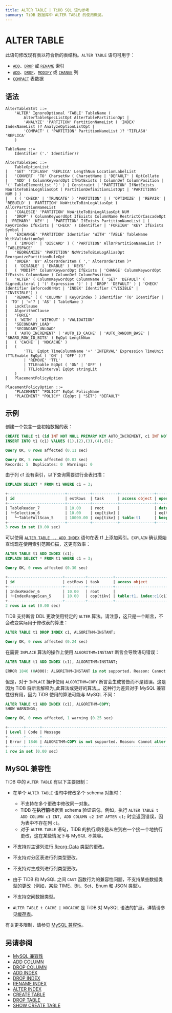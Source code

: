 ```yaml
---
title: ALTER TABLE | TiDB SQL 语句参考
summary: TiDB 数据库中 ALTER TABLE 的使用概览。
---
```


# ALTER TABLE

此语句修改现有表以符合新的表结构。`ALTER TABLE` 语句可用于：

- [`ADD`](/sql-statements/sql-statement-add-index.md)、[`DROP`](/sql-statements/sql-statement-drop-index.md) 或 [`RENAME`](/sql-statements/sql-statement-rename-index.md) 索引
- [`ADD`](/sql-statements/sql-statement-add-column.md)、[`DROP`](/sql-statements/sql-statement-drop-column.md)、[`MODIFY`](/sql-statements/sql-statement-modify-column.md) 或 [`CHANGE`](/sql-statements/sql-statement-change-column.md) 列
- [`COMPACT`](/sql-statements/sql-statement-alter-table-compact.md) 表数据

## 语法

```ebnf+diagram
AlterTableStmt ::=
    'ALTER' IgnoreOptional 'TABLE' TableName (
        AlterTableSpecListOpt AlterTablePartitionOpt |
        'ANALYZE' 'PARTITION' PartitionNameList ( 'INDEX' IndexNameList )? AnalyzeOptionListOpt |
        'COMPACT' ( 'PARTITION' PartitionNameList )? 'TIFLASH' 'REPLICA'
    )

TableName ::=
    Identifier ('.' Identifier)?

AlterTableSpec ::=
    TableOptionList
|   'SET' 'TIFLASH' 'REPLICA' LengthNum LocationLabelList
|   'CONVERT' 'TO' CharsetKw ( CharsetName | 'DEFAULT' ) OptCollate
|   'ADD' ( ColumnKeywordOpt IfNotExists ( ColumnDef ColumnPosition | '(' TableElementList ')' ) | Constraint | 'PARTITION' IfNotExists NoWriteToBinLogAliasOpt ( PartitionDefinitionListOpt | 'PARTITIONS' NUM ) )
|   ( ( 'CHECK' | 'TRUNCATE' ) 'PARTITION' | ( 'OPTIMIZE' | 'REPAIR' | 'REBUILD' ) 'PARTITION' NoWriteToBinLogAliasOpt ) AllOrPartitionNameList
|   'COALESCE' 'PARTITION' NoWriteToBinLogAliasOpt NUM
|   'DROP' ( ColumnKeywordOpt IfExists ColumnName RestrictOrCascadeOpt | 'PRIMARY' 'KEY' |  'PARTITION' IfExists PartitionNameList | ( KeyOrIndex IfExists | 'CHECK' ) Identifier | 'FOREIGN' 'KEY' IfExists Symbol )
|   'EXCHANGE' 'PARTITION' Identifier 'WITH' 'TABLE' TableName WithValidationOpt
|   ( 'IMPORT' | 'DISCARD' ) ( 'PARTITION' AllOrPartitionNameList )? 'TABLESPACE'
|   'REORGANIZE' 'PARTITION' NoWriteToBinLogAliasOpt ReorganizePartitionRuleOpt
|   'ORDER' 'BY' AlterOrderItem ( ',' AlterOrderItem )*
|   ( 'DISABLE' | 'ENABLE' ) 'KEYS'
|   ( 'MODIFY' ColumnKeywordOpt IfExists | 'CHANGE' ColumnKeywordOpt IfExists ColumnName ) ColumnDef ColumnPosition
|   'ALTER' ( ColumnKeywordOpt ColumnName ( 'SET' 'DEFAULT' ( SignedLiteral | '(' Expression ')' ) | 'DROP' 'DEFAULT' ) | 'CHECK' Identifier EnforcedOrNot | 'INDEX' Identifier ("VISIBLE" | "INVISIBLE") )
|   'RENAME' ( ( 'COLUMN' | KeyOrIndex ) Identifier 'TO' Identifier | ( 'TO' | '='? | 'AS' ) TableName )
|   LockClause
|   AlgorithmClause
|   'FORCE'
|   ( 'WITH' | 'WITHOUT' ) 'VALIDATION'
|   'SECONDARY_LOAD'
|   'SECONDARY_UNLOAD'
|   ( 'AUTO_INCREMENT' | 'AUTO_ID_CACHE' | 'AUTO_RANDOM_BASE' | 'SHARD_ROW_ID_BITS' ) EqOpt LengthNum
|   ( 'CACHE' | 'NOCACHE' )
|   (
        'TTL' EqOpt TimeColumnName '+' 'INTERVAL' Expression TimeUnit (TTLEnable EqOpt ( 'ON' | 'OFF' ))?
        | 'REMOVE' 'TTL'
        | TTLEnable EqOpt ( 'ON' | 'OFF' )
        | TTLJobInterval EqOpt stringLit
    )
|   PlacementPolicyOption

PlacementPolicyOption ::=
    "PLACEMENT" "POLICY" EqOpt PolicyName
|   "PLACEMENT" "POLICY" (EqOpt | "SET") "DEFAULT"
```

## 示例

创建一个包含一些初始数据的表：


```sql
CREATE TABLE t1 (id INT NOT NULL PRIMARY KEY AUTO_INCREMENT, c1 INT NOT NULL);
INSERT INTO t1 (c1) VALUES (1),(2),(3),(4),(5);
```

```sql
Query OK, 0 rows affected (0.11 sec)

Query OK, 5 rows affected (0.03 sec)
Records: 5  Duplicates: 0  Warnings: 0
```

由于列 c1 没有索引，以下查询需要进行全表扫描：


```sql
EXPLAIN SELECT * FROM t1 WHERE c1 = 3;
```

```sql
+-------------------------+----------+-----------+---------------+--------------------------------+
| id                      | estRows  | task      | access object | operator info                  |
+-------------------------+----------+-----------+---------------+--------------------------------+
| TableReader_7           | 10.00    | root      |               | data:Selection_6               |
| └─Selection_6           | 10.00    | cop[tikv] |               | eq(test.t1.c1, 3)              |
|   └─TableFullScan_5     | 10000.00 | cop[tikv] | table:t1      | keep order:false, stats:pseudo |
+-------------------------+----------+-----------+---------------+--------------------------------+
3 rows in set (0.00 sec)
```

可以使用 [`ALTER TABLE .. ADD INDEX`](/sql-statements/sql-statement-add-index.md) 语句在表 t1 上添加索引。`EXPLAIN` 确认原始查询现在使用索引范围扫描，这更有效率：


```sql
ALTER TABLE t1 ADD INDEX (c1);
EXPLAIN SELECT * FROM t1 WHERE c1 = 3;
```

```sql
Query OK, 0 rows affected (0.30 sec)

+------------------------+---------+-----------+------------------------+---------------------------------------------+
| id                     | estRows | task      | access object          | operator info                               |
+------------------------+---------+-----------+------------------------+---------------------------------------------+
| IndexReader_6          | 10.00   | root      |                        | index:IndexRangeScan_5                      |
| └─IndexRangeScan_5     | 10.00   | cop[tikv] | table:t1, index:c1(c1) | range:[3,3], keep order:false, stats:pseudo |
+------------------------+---------+-----------+------------------------+---------------------------------------------+
2 rows in set (0.00 sec)
```

TiDB 支持断言 DDL 更改使用特定的 `ALTER` 算法。请注意，这只是一个断言，不会改变实际用于修改表的算法：


```sql
ALTER TABLE t1 DROP INDEX c1, ALGORITHM=INSTANT;
```

```sql
Query OK, 0 rows affected (0.24 sec)
```

在需要 `INPLACE` 算法的操作上使用 `ALGORITHM=INSTANT` 断言会导致语句错误：


```sql
ALTER TABLE t1 ADD INDEX (c1), ALGORITHM=INSTANT;
```

```sql
ERROR 1846 (0A000): ALGORITHM=INSTANT is not supported. Reason: Cannot alter table by INSTANT. Try ALGORITHM=INPLACE.
```

但是，对于 `INPLACE` 操作使用 `ALGORITHM=COPY` 断言会生成警告而不是错误。这是因为 TiDB 将断言解释为_此算法或更好的算法_。这种行为差异对于 MySQL 兼容性很有用，因为 TiDB 使用的算法可能与 MySQL 不同：


```sql
ALTER TABLE t1 ADD INDEX (c1), ALGORITHM=COPY;
SHOW WARNINGS;
```

```sql
Query OK, 0 rows affected, 1 warning (0.25 sec)

+-------+------+---------------------------------------------------------------------------------------------+
| Level | Code | Message                                                                                     |
+-------+------+---------------------------------------------------------------------------------------------+
| Error | 1846 | ALGORITHM=COPY is not supported. Reason: Cannot alter table by COPY. Try ALGORITHM=INPLACE. |
+-------+------+---------------------------------------------------------------------------------------------+
1 row in set (0.00 sec)
```

## MySQL 兼容性

TiDB 中的 `ALTER TABLE` 有以下主要限制：

- 在单个 `ALTER TABLE` 语句中修改多个 schema 对象时：

    - 不支持在多个更改中修改同一对象。
    - TiDB 在**执行前**根据表 schema 验证语句。例如，执行 `ALTER TABLE t ADD COLUMN c1 INT, ADD COLUMN c2 INT AFTER c1;` 时会返回错误，因为表中不存在列 `c1`。
    - 对于 `ALTER TABLE` 语句，TiDB 的执行顺序是从左到右一个接一个地执行更改，这在某些情况下与 MySQL 不兼容。

- 不支持对主键列进行 [Reorg-Data](/sql-statements/sql-statement-modify-column.md#reorg-data-change) 类型的更改。

- 不支持对分区表进行列类型更改。

- 不支持对生成列进行列类型更改。

- 由于 TiDB 和 MySQL 之间 `CAST` 函数行为的兼容性问题，不支持某些数据类型的更改（例如，某些 TIME、Bit、Set、Enum 和 JSON 类型）。

- 不支持空间数据类型。

- `ALTER TABLE t CACHE | NOCACHE` 是 TiDB 对 MySQL 语法的扩展。详情请参见[缓存表](/cached-tables.md)。

有关更多限制，请参见 [MySQL 兼容性](/mysql-compatibility.md#ddl-operations)。

## 另请参阅

- [MySQL 兼容性](/mysql-compatibility.md#ddl-operations)
- [ADD COLUMN](/sql-statements/sql-statement-add-column.md)
- [DROP COLUMN](/sql-statements/sql-statement-drop-column.md)
- [ADD INDEX](/sql-statements/sql-statement-add-index.md)
- [DROP INDEX](/sql-statements/sql-statement-drop-index.md)
- [RENAME INDEX](/sql-statements/sql-statement-rename-index.md)
- [ALTER INDEX](/sql-statements/sql-statement-alter-index.md)
- [CREATE TABLE](/sql-statements/sql-statement-create-table.md)
- [DROP TABLE](/sql-statements/sql-statement-drop-table.md)
- [SHOW CREATE TABLE](/sql-statements/sql-statement-show-create-table.md)
